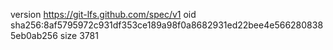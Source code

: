 version https://git-lfs.github.com/spec/v1
oid sha256:8af5795972c931df353ce189a98f0a8682931ed22bee4e5662808385eb0ab256
size 3781
